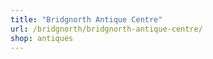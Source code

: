 ```yaml
---
title: "Bridgnorth Antique Centre"
url: /bridgnorth/bridgnorth-antique-centre/
shop: antiques
---
```

